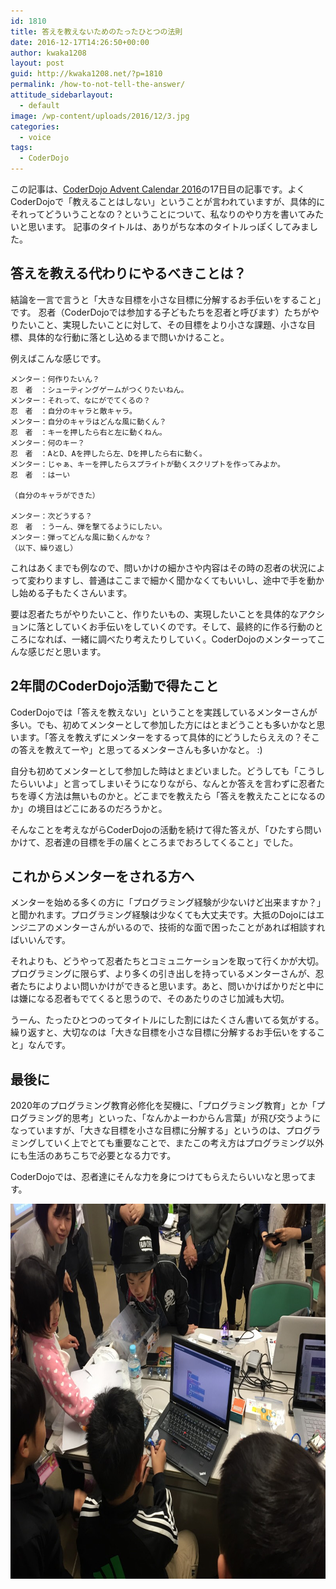 ```yaml
---
id: 1810
title: 答えを教えないためのたったひとつの法則
date: 2016-12-17T14:26:50+00:00
author: kwaka1208
layout: post
guid: http://kwaka1208.net/?p=1810
permalink: /how-to-not-tell-the-answer/
attitude_sidebarlayout:
  - default
image: /wp-content/uploads/2016/12/3.jpg
categories:
  - voice
tags:
  - CoderDojo
---
```

この記事は、[CoderDojo Advent Calendar 2016](http://www.adventar.org/calendars/1619)の17日目の記事です。よくCoderDojoで「教えることはしない」ということが言われていますが、具体的にそれってどういうことなの？ということについて、私なりのやり方を書いてみたいと思います。
記事のタイトルは、ありがちな本のタイトルっぽくしてみました。

## 答えを教える代わりにやるべきことは？
結論を一言で言うと「大きな目標を小さな目標に分解するお手伝いをすること」です。
忍者（CoderDojoでは参加する子どもたちを忍者と呼びます）たちがやりたいこと、実現したいことに対して、その目標をより小さな課題、小さな目標、具体的な行動に落とし込めるまで問いかけること。

例えばこんな感じです。
```
メンター：何作りたいん？
忍　者　：シューティングゲームがつくりたいねん。
メンター：それって、なにがでてくるの？
忍　者　：自分のキャラと敵キャラ。
メンター：自分のキャラはどんな風に動くん？
忍　者　：キーを押したら右と左に動くねん。
メンター：何のキー？
忍　者　：AとD、Aを押したら左、Dを押したら右に動く。
メンター：じゃぁ、キーを押したらスプライトが動くスクリプトを作ってみよか。
忍　者　：はーい

（自分のキャラができた）

メンター：次どうする？
忍　者　：うーん、弾を撃てるようにしたい。
メンター：弾ってどんな風に動くんかな？
（以下、繰り返し）
```
これはあくまでも例なので、問いかけの細かさや内容はその時の忍者の状況によって変わりますし、普通はここまで細かく聞かなくてもいいし、途中で手を動かし始める子もたくさんいます。

要は忍者たちがやりたいこと、作りたいもの、実現したいことを具体的なアクションに落としていくお手伝いをしていくのです。そして、最終的に作る行動のところになれば、一緒に調べたり考えたりしていく。CoderDojoのメンターってこんな感じだと思います。

## 2年間のCoderDojo活動で得たこと
CoderDojoでは「答えを教えない」ということを実践しているメンターさんが多い。でも、初めてメンターとして参加した方にはとまどうことも多いかなと思います。「答えを教えずにメンターをするって具体的にどうしたらええの？そこの答えを教えてーや」と思ってるメンターさんも多いかなと。 :)

自分も初めてメンターとして参加した時はとまどいました。どうしても「こうしたらいいよ」と言ってしまいそうになりながら、なんとか答えを言わずに忍者たちを導く方法は無いものかと。どこまでを教えたら「答えを教えたことになるのか」の境目はどこにあるのだろうかと。

そんなことを考えながらCoderDojoの活動を続けて得た答えが、「ひたすら問いかけて、忍者達の目標を手の届くところまでおろしてくること」でした。

## これからメンターをされる方へ
メンターを始める多くの方に「プログラミング経験が少ないけど出来ますか？」と聞かれます。プログラミング経験は少なくても大丈夫です。大抵のDojoにはエンジニアのメンターさんがいるので、技術的な面で困ったことがあれば相談すればいいんです。

それよりも、どうやって忍者たちとコミュニケーションを取って行くかが大切。プログラミングに限らず、より多くの引き出しを持っているメンターさんが、忍者たちによりよい問いかけができると思います。あと、問いかけばかりだと中には嫌になる忍者もでてくると思うので、そのあたりのさじ加減も大切。

うーん、たったひとつのってタイトルにした割にはたくさん書いてる気がする。繰り返すと、大切なのは「大きな目標を小さな目標に分解するお手伝いをすること」なんです。

## 最後に
2020年のプログラミング教育必修化を契機に、「プログラミング教育」とか「プログラミング的思考」といった、「なんかよーわからん言葉」が飛び交うようになっていますが、「大きな目標を小さな目標に分解する」というのは、プログラミングしていく上でとても重要なことで、またこの考え方はプログラミング以外にも生活のあちこちで必要となる力です。

CoderDojoでは、忍者達にそんな力を身につけてもらえたらいいなと思ってます。

<img src="/assets/images/2016/12/3.jpg" alt="" width="800" height="600" class="alignnone size-full wp-image-1827" />
